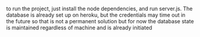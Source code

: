 to run the project, just install the node dependencies, and run server.js. The database is already set up on heroku, but the credentials may time out in the future so that is not a permanent solution but for now the database state is maintained regardless of machine and is already initiated
